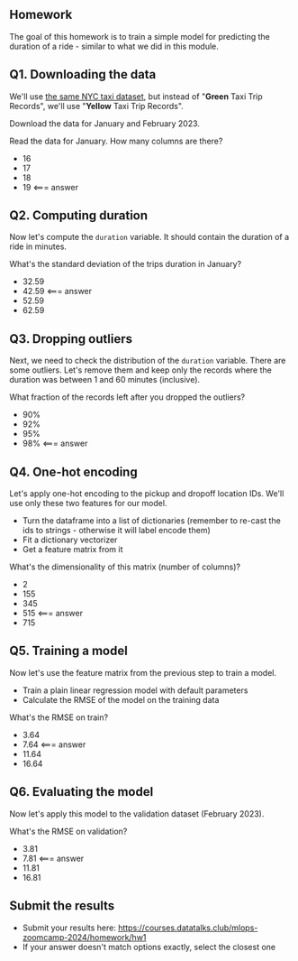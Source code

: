 ## Homework

The goal of this homework is to train a simple model for predicting the duration of a ride - similar to what we did in this module.


## Q1. Downloading the data

We'll use [the same NYC taxi dataset](https://www1.nyc.gov/site/tlc/about/tlc-trip-record-data.page),
but instead of "**Green** Taxi Trip Records", we'll use "**Yellow** Taxi Trip Records".

Download the data for January and February 2023.

Read the data for January. How many columns are there?

* 16
* 17
* 18
* 19 <=== answer

## Q2. Computing duration

Now let's compute the `duration` variable. It should contain the duration of a ride in minutes. 

What's the standard deviation of the trips duration in January?

* 32.59
* 42.59 <=== answer
* 52.59
* 62.59


## Q3. Dropping outliers

Next, we need to check the distribution of the `duration` variable. There are some outliers. Let's remove them and keep only the records where the duration was between 1 and 60 minutes (inclusive).

What fraction of the records left after you dropped the outliers?

* 90%
* 92%
* 95%
* 98% <=== answer


## Q4. One-hot encoding

Let's apply one-hot encoding to the pickup and dropoff location IDs. We'll use only these two features for our model. 

* Turn the dataframe into a list of dictionaries (remember to re-cast the ids to strings - otherwise it will 
  label encode them)
* Fit a dictionary vectorizer 
* Get a feature matrix from it

What's the dimensionality of this matrix (number of columns)?

* 2
* 155
* 345
* 515 <=== answer
* 715


## Q5. Training a model

Now let's use the feature matrix from the previous step to train a model. 

* Train a plain linear regression model with default parameters 
* Calculate the RMSE of the model on the training data

What's the RMSE on train?

* 3.64
* 7.64 <=== answer
* 11.64
* 16.64


## Q6. Evaluating the model

Now let's apply this model to the validation dataset (February 2023). 

What's the RMSE on validation?

* 3.81
* 7.81 <=== answer
* 11.81
* 16.81

## Submit the results

* Submit your results here: https://courses.datatalks.club/mlops-zoomcamp-2024/homework/hw1
* If your answer doesn't match options exactly, select the closest one
